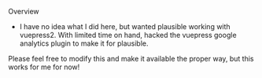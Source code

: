 Overview

- I have no idea what I did here, but wanted plausible working with vuepress2. With limited time on hand, hacked the vuepress google analytics plugin to make it for plausible.

Please feel free to modify this and make it available the proper way, but this works for me for now!
